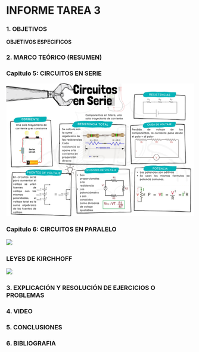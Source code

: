 # INFORME TAREA 3

### 1. OBJETIVOS



**OBJETIVOS ESPECIFICOS**



### 2. MARCO TEÓRICO (RESUMEN)

### Capitulo 5: CIRCUITOS EN SERIE

![](https://github.com/melaniegutierrez/INFORME-TAREA-3/blob/main/CAP%201.png)

### Capitulo 6: CIRCUITOS EN PARALELO

![](https://github.com/melaniegutierrez/INFORME-TAREA-2/blob/main/CAP%202.png)

### LEYES DE KIRCHHOFF

![](https://github.com/melaniegutierrez/INFORME-TAREA-2/blob/main/CAP%203.png)

### 3. EXPLICACIÓN Y RESOLUCIÓN DE EJERCICIOS O PROBLEMAS

### 4. VIDEO

### 5. CONCLUSIONES

### 6. BIBLIOGRAFIA

